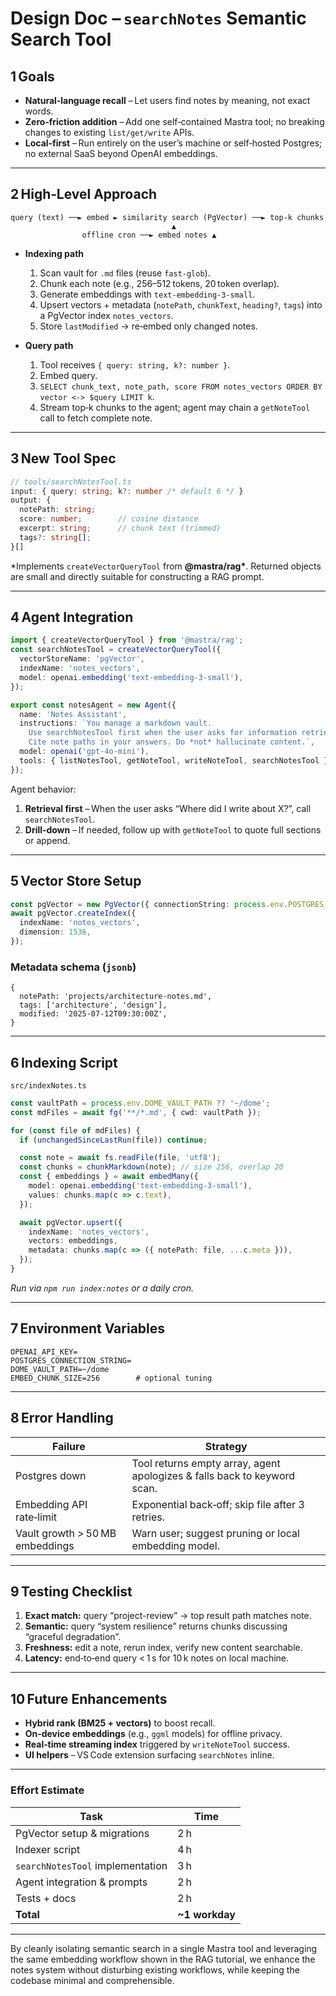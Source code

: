 # Design Doc – `searchNotes` Semantic Search Tool

## 1 Goals

- **Natural‑language recall** – Let users find notes by meaning, not exact words.
- **Zero‑friction addition** – Add one self‑contained Mastra tool; no breaking changes to existing `list/get/write` APIs.
- **Local‑first** – Run entirely on the user’s machine or self‑hosted Postgres; no external SaaS beyond OpenAI embeddings.

---

## 2 High‑Level Approach

```
query (text) ──► embed ► similarity search (PgVector) ──► top‑k chunks
                                    ▲
                offline cron ──► embed notes ▲
```

- **Indexing path**
  1. Scan vault for `.md` files (reuse `fast-glob`).
  2. Chunk each note (e.g., 256–512 tokens, 20 token overlap).
  3. Generate embeddings with `text-embedding-3-small`.
  4. Upsert vectors + metadata (`notePath`, `chunkText`, `heading?`, `tags`) into a PgVector index `notes_vectors`.
  5. Store `lastModified` → re‑embed only changed notes.

- **Query path**
  1. Tool receives `{ query: string, k?: number }`.
  2. Embed query.
  3. `SELECT chunk_text, note_path, score FROM notes_vectors ORDER BY vector <-> $query LIMIT k`.
  4. Stream top‑k chunks to the agent; agent may chain a `getNoteTool` call to fetch complete note.

---

## 3 New Tool Spec

```ts
// tools/searchNotesTool.ts
input: { query: string; k?: number /* default 6 */ }
output: {
  notePath: string;
  score: number;        // cosine distance
  excerpt: string;      // chunk text (trimmed)
  tags?: string[];
}[]
```

\*Implements `createVectorQueryTool` from **@mastra/rag\***.
Returned objects are small and directly suitable for constructing a RAG prompt.

---

## 4 Agent Integration

```ts
import { createVectorQueryTool } from '@mastra/rag';
const searchNotesTool = createVectorQueryTool({
  vectorStoreName: 'pgVector',
  indexName: 'notes_vectors',
  model: openai.embedding('text-embedding-3-small'),
});

export const notesAgent = new Agent({
  name: 'Notes Assistant',
  instructions: `You manage a markdown vault.
    Use searchNotesTool first when the user asks for information retrieval.
    Cite note paths in your answers. Do *not* hallucinate content.`,
  model: openai('gpt-4o-mini'),
  tools: { listNotesTool, getNoteTool, writeNoteTool, searchNotesTool },
});
```

Agent behavior:

1. **Retrieval first** – When the user asks “Where did I write about X?”, call `searchNotesTool`.
2. **Drill‑down** – If needed, follow up with `getNoteTool` to quote full sections or append.

---

## 5 Vector Store Setup

```ts
const pgVector = new PgVector({ connectionString: process.env.POSTGRES_CONNECTION_STRING! });
await pgVector.createIndex({
  indexName: 'notes_vectors',
  dimension: 1536,
});
```

### Metadata schema (`jsonb`)

```json5
{
  notePath: 'projects/architecture-notes.md',
  tags: ['architecture', 'design'],
  modified: '2025-07-12T09:30:00Z',
}
```

---

## 6 Indexing Script

`src/indexNotes.ts`

```ts
const vaultPath = process.env.DOME_VAULT_PATH ?? '~/dome';
const mdFiles = await fg('**/*.md', { cwd: vaultPath });

for (const file of mdFiles) {
  if (unchangedSinceLastRun(file)) continue;

  const note = await fs.readFile(file, 'utf8');
  const chunks = chunkMarkdown(note); // size 256, overlap 20
  const { embeddings } = await embedMany({
    model: openai.embedding('text-embedding-3-small'),
    values: chunks.map(c => c.text),
  });

  await pgVector.upsert({
    indexName: 'notes_vectors',
    vectors: embeddings,
    metadata: chunks.map(c => ({ notePath: file, ...c.meta })),
  });
}
```

_Run via `npm run index:notes` or a daily cron._

---

## 7 Environment Variables

```
OPENAI_API_KEY=
POSTGRES_CONNECTION_STRING=
DOME_VAULT_PATH=~/dome
EMBED_CHUNK_SIZE=256        # optional tuning
```

---

## 8 Error Handling

| Failure                         | Strategy                                                                 |
| ------------------------------- | ------------------------------------------------------------------------ |
| Postgres down                   | Tool returns empty array, agent apologizes & falls back to keyword scan. |
| Embedding API rate‑limit        | Exponential back‑off; skip file after 3 retries.                         |
| Vault growth > 50 MB embeddings | Warn user; suggest pruning or local embedding model.                     |

---

## 9 Testing Checklist

1. **Exact match:** query “project-review” → top result path matches note.
2. **Semantic:** query “system resilience” returns chunks discussing “graceful degradation”.
3. **Freshness:** edit a note, rerun index, verify new content searchable.
4. **Latency:** end‑to‑end query < 1 s for 10 k notes on local machine.

---

## 10 Future Enhancements

- **Hybrid rank (BM25 + vectors)** to boost recall.
- **On‑device embeddings** (e.g., `ggml` models) for offline privacy.
- **Real‑time streaming index** triggered by `writeNoteTool` success.
- **UI helpers** – VS Code extension surfacing `searchNotes` inline.

---

### Effort Estimate

| Task                             | Time            |
| -------------------------------- | --------------- |
| PgVector setup & migrations      | 2 h             |
| Indexer script                   | 4 h             |
| `searchNotesTool` implementation | 3 h             |
| Agent integration & prompts      | 2 h             |
| Tests + docs                     | 2 h             |
| **Total**                        | **\~1 workday** |

---

By cleanly isolating semantic search in a single Mastra tool and leveraging the same embedding workflow shown in the RAG tutorial, we enhance the notes system without disturbing existing workflows, while keeping the codebase minimal and comprehensible.
